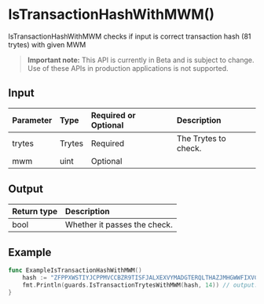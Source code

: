 # IsTransactionHashWithMWM()
IsTransactionHashWithMWM checks if input is correct transaction hash (81 trytes) with given MWM
> **Important note:** This API is currently in Beta and is subject to change. Use of these APIs in production applications is not supported.


## Input

| Parameter       | Type | Required or Optional | Description |
|:---------------|:--------|:--------| :--------|
| trytes | Trytes | Required | The Trytes to check.  |
| mwm | uint | Optional |   |




## Output

| Return type     | Description |
|:---------------|:--------|
| bool | Whether it passes the check. |




## Example

```go
func ExampleIsTransactionHashWithMWM() 
	hash := "ZFPPXWSTIYJCPPMVCCBZR9TISFJALXEXVYMADGTERQLTHAZJMHGWWFIXVCVPJRBUYLKMTLLKMTWMA9999"
	fmt.Println(guards.IsTransactionTrytesWithMWM(hash, 14)) // output: true
}

```
